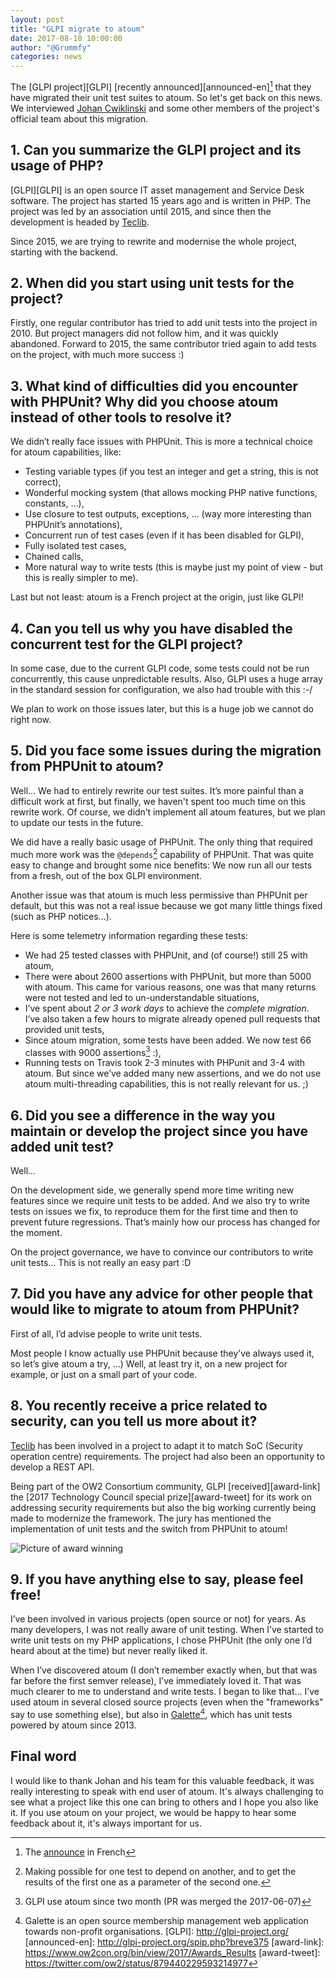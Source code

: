 ```yaml
---
layout: post
title: "GLPI migrate to atoum"
date: 2017-08-10 10:00:00
author: "@Grummfy"
categories: news
---
```


The [GLPI project][GLPI] [recently announced][announced-en][^1] that they have migrated their unit test suites to atoum. So let's get back on
this news. We interviewed [Johan Cwiklinski](https://github.com/trasher) and some other members of the project's official team about this migration.

## 1. Can you summarize the GLPI project and its usage of PHP?

[GLPI][GLPI] is an open source IT asset management and Service Desk software. The project has started 15 years ago and is written in PHP.
The project was led by an association until 2015, and since then the development is headed by [Teclib](www.teclib.com).

Since 2015, we are trying to rewrite and modernise the whole project, starting with the backend.

## 2. When did you start using unit tests for the project?

Firstly, one regular contributor has tried to add unit tests into the project in 2010. But project managers did not follow him, and it was quickly abandoned.
Forward to 2015, the same contributor tried again to add tests on the project, with much more success :)

## 3. What kind of difficulties did you encounter with PHPUnit? Why did you choose atoum instead of other tools to resolve it?

We didn’t really face issues with PHPUnit. This is more a technical choice for atoum capabilities, like:

* Testing variable types (if you test an integer and get a string, this is not correct),
* Wonderful mocking system (that allows mocking PHP native functions, constants, …),
* Use closure to test outputs, exceptions, … (way more interesting than PHPUnit’s annotations),
* Concurrent run of test cases (even if it has been disabled for GLPI),
* Fully isolated test cases,
* Chained calls,
* More natural way to write tests (this is maybe just my point of view - but this is really simpler to me).

Last but not least: atoum is a French project at the origin, just like GLPI!

## 4. Can you tell us why you have disabled the concurrent test for the GLPI project?

In some case, due to the current GLPI code, some tests could not be run concurrently, this cause unpredictable results. Also, GLPI uses a huge 
array in the standard session for configuration, we also had trouble with this :-/

We plan to work on those issues later, but this is a huge job we cannot do right now.

## 5. Did you face some issues during the migration from PHPUnit to atoum?

Well… We had to entirely rewrite our test suites. It’s more painful than a difficult work at first, but finally, we haven't spent too much time on this rewrite work.
Of course, we didn’t implement all atoum features, but we plan to update our tests in the future.

We did have a really basic usage of PHPUnit. The only thing that required much more work was the `@depends`[^2] capability of PHPUnit.
That was quite easy to change and brought some nice benefits: We now run all our tests from a fresh, out of the box GLPI environment.

Another issue was that atoum is much less permissive than PHPUnit per default, but this was not a real issue because we got many little things fixed (such as PHP notices…).

Here is some telemetry information regarding these tests:
* We had 25 tested classes with PHPUnit, and (of course!) still 25 with atoum,
* There were about 2600 assertions with PHPUnit, but more than 5000 with atoum. This came for various reasons, one was that many returns were not tested and led to un-understandable situations,
* I’ve spent about *2 or 3 work days* to achieve the *complete migration*. I’ve also taken a few hours to migrate already opened pull requests that provided unit tests,
* Since atoum migration, some tests have been added. We now test 66 classes with 9000 assertions[^3] :),
* Running tests on Travis took 2-3 minutes with PHPunit and 3-4 with atoum. But since we’ve added many new assertions, and we do not use atoum multi-threading capabilities, this is not really relevant for us. ;)
    
## 6. Did you see a difference in the way you maintain or develop the project since you have added unit test?

Well…

On the development side, we generally spend more time writing new features since we require unit tests to be added. And we also try to write
tests on issues we fix, to reproduce them for the first time and then to prevent future regressions. That’s mainly how our process has changed for 
the moment.

On the project governance, we have to convince our contributors to write unit tests… This is not really an easy part :D

## 7. Did you have any advice for other people that would like to migrate to atoum from PHPUnit?

First of all, I’d advise people to write unit tests.

Most people I know actually use PHPUnit because they’ve always used it, so let’s give atoum a try, …) Well, at least try it, on a new project for example,
or just on a small part of your code.

## 8. You recently receive a price related to security, can you tell us more about it?

[Teclib](www.teclib.com) has been involved in a project to adapt it to match SoC (Security operation centre) requirements. The project had also been an opportunity to develop a REST API.

Being part of the OW2 Consortium community, GLPI [received][award-link] the [2017 Technology Council special prize][award-tweet] for its work on addressing security requirements but 
also the big working currently being made to modernize the framework. The jury has mentioned the implementation of unit tests and the switch from PHPUnit to atoum!

![Picture of award winning](https://pbs.twimg.com/media/DDRlUoSXgAAXBIp.jpg "Award winning")

## 9. If you have anything else to say, please feel free!

I’ve been involved in various projects (open source or not) for years. As many developers, I was not really aware of unit testing.
When I’ve started to write unit tests on my PHP applications, I chose PHPUnit (the only one I’d heard about at the time) but never really liked it.

When I’ve discovered atoum (I don’t remember exactly when, but that was far before the first semver release), I’ve immediately loved it. That was much
clearer to me to understand and write tests. I began to like that…
I’ve used atoum in several closed source projects (even when the "frameworks" say to use something else), but also in [Galette](http://galette.eu)[^4],
which has unit tests powered by atoum since 2013.



## Final word
I would like to thank Johan and his team for this valuable feedback, it was really interesting to speak with end user of atoum. It's always challenging to see what a project
like this one can bring to others and I hope you also like it. If you use atoum on your project, we would be happy to hear some feedback about it, it's always important for us.


[^1]: The [announce](http://glpi-project.org/spip.php?breve374) in French
[^2]: Making possible for one test to depend on another, and to get the results of the first one as a parameter of the second one.
[^3]: GLPI use atoum since two month (PR was merged the 2017-06-07)
[^4]: Galette is an open source membership management web application towards non-profit organisations.
[GLPI]: http://glpi-project.org/
[announced-en]: http://glpi-project.org/spip.php?breve375
[award-link]: https://www.ow2con.org/bin/view/2017/Awards_Results
[award-tweet]: https://twitter.com/ow2/status/879440229593214977
